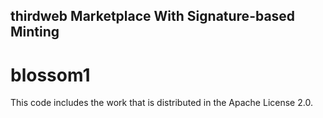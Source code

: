 ## thirdweb Marketplace With Signature-based Minting
# blossom1
This code includes the work that is distributed in the Apache License 2.0.
